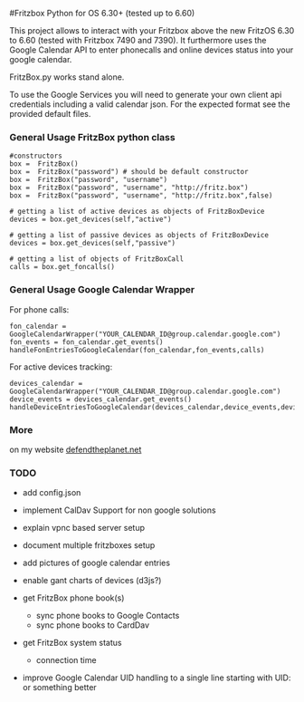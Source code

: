 #Fritzbox Python for OS 6.30+ (tested up to 6.60)

This project allows to interact with your Fritzbox above the new FritzOS 6.30 to 6.60 (tested with Fritzbox 7490 and 7390). It furthermore uses the Google Calendar API to enter phonecalls and online devices status into your google calendar. 

FritzBox.py works stand alone.

To use the Google Services you will need to generate your own client api credentials including a valid calendar json. For the expected format see the provided default files.

### General Usage FritzBox python class

```
#constructors
box =  FritzBox()
box =  FritzBox("password") # should be default constructor
box =  FritzBox("password", "username")
box =  FritzBox("password", "username", "http://fritz.box")
box =  FritzBox("password", "username", "http://fritz.box",false)

# getting a list of active devices as objects of FritzBoxDevice
devices = box.get_devices(self,"active")

# getting a list of passive devices as objects of FritzBoxDevice
devices = box.get_devices(self,"passive")

# getting a list of objects of FritzBoxCall
calls = box.get_foncalls()
```


### General Usage Google Calendar Wrapper

For phone calls:

```
fon_calendar = GoogleCalendarWrapper("YOUR_CALENDAR_ID@group.calendar.google.com")
fon_events = fon_calendar.get_events()
handleFonEntriesToGoogleCalendar(fon_calendar,fon_events,calls)
```

For active devices tracking:

```
devices_calendar = GoogleCalendarWrapper("YOUR_CALENDAR_ID@group.calendar.google.com")
device_events = devices_calendar.get_events()
handleDeviceEntriesToGoogleCalendar(devices_calendar,device_events,devices)
```

### More

on my website [defendtheplanet.net](defendtheplanet.net)


### TODO 

- add config.json
- implement CalDav Support for non google solutions
- explain vpnc based server setup
- document multiple fritzboxes setup
- add pictures of google calendar entries
- enable gant charts of devices (d3js?)

- get FritzBox phone book(s)
	- sync phone books to Google Contacts
	- sync phone books to CardDav
- get FritzBox system status
	- connection time
- improve Google Calendar UID handling to a single line starting with UID: or something better